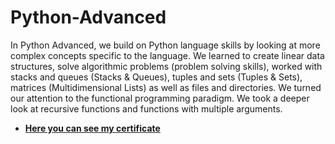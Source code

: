 # Python-Advanced

In Python Advanced, we build on Python language skills by looking at more complex concepts specific to the language. We learned to create linear data structures, solve algorithmic problems (problem solving skills), worked with stacks and queues (Stacks & Queues), tuples and sets (Tuples & Sets), matrices (Multidimensional Lists) as well as files and directories. We turned our attention to the functional programming paradigm. We took a deeper look at recursive functions and functions with multiple arguments. <br>


- [<b>Here you can see my certificate</b>](https://softuni.bg/certificates/details/135930/eaa7da7c)

